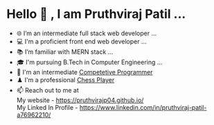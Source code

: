 <h1>
Hello 👋 , I am Pruthviraj Patil ... 
</h1>

- 🌐 I’m an intermediate full stack web developer ...
- 💻 I'm a proficient front end web developer ...
- 📚 I’m familiar with MERN stack ...
- 🎓 I'm pursuing B.Tech in Computer Engineering ...
- 🌸 I'm an intermediate <a href = "https://www.codechef.com/users/pruthvirajp">Competetive Programmer </a>
- ♟️  I'm a professional <a href = "https://www.chess.com/member/pruthvirajpatil04" > Chess Player </a>
- 📫 Reach out to me at <br>
 My website - https://pruthvirajp04.github.io/  <br>
 My Linked In Profile - https://www.linkedin.com/in/pruthviraj-patil-a76962210/

